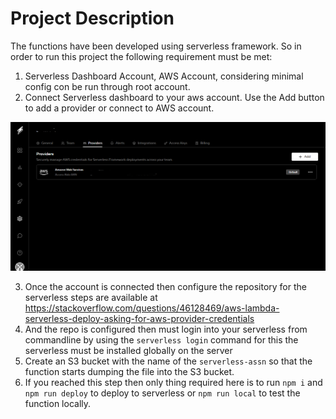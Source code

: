# Project Description

The functions have been developed using serverless framework. So in order to run this project the following requirement must be met:

1. Serverless Dashboard Account, AWS Account, considering minimal config con be run through root account.
2. Connect Serverless dashboard to your aws account. Use the Add button to add a provider or connect to AWS account.

![Alt text](images/StepOne.png)

3. Once the account is connected then configure the repository for the serverless steps are available at https://stackoverflow.com/questions/46128469/aws-lambda-serverless-deploy-asking-for-aws-provider-credentials 
4. And the repo is configured then must login into your serverless from commandline by using the `serverless login` command for this the serverless must be installed globally on the server
5. Create an S3 bucket with the name of the `serverless-assn` so that the function starts dumping the file into the S3 bucket.
6. If you reached this step then only thing required here is to run `npm i` and `npm run deploy` to deploy to serverless or `npm run local` to test the function locally.